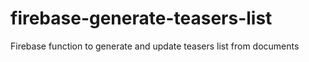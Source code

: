 # firebase-generate-teasers-list
Firebase function to generate and update teasers list from documents
